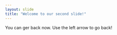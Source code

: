 ```yaml
---
layout: slide
title: "Welcome to our second slide!"
---
```

You can ger back now.
Use the left arrow to go back!
